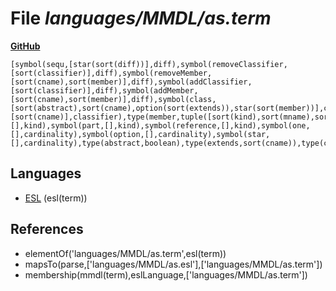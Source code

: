 # File _languages/MMDL/as.term_
**[GitHub](https://github.com/softlang/yas/blob/master/languages/MMDL/as.term)**
```
[symbol(sequ,[star(sort(diff))],diff),symbol(removeClassifier,[sort(classifier)],diff),symbol(removeMember,[sort(cname),sort(member)],diff),symbol(addClassifier,[sort(classifier)],diff),symbol(addMember,[sort(cname),sort(member)],diff),symbol(class,[sort(abstract),sort(cname),option(sort(extends)),star(sort(member))],classifier),symbol(datatype,[sort(cname)],classifier),type(member,tuple([sort(kind),sort(mname),sort(cname),sort(cardinality)])),symbol(value,[],kind),symbol(part,[],kind),symbol(reference,[],kind),symbol(one,[],cardinality),symbol(option,[],cardinality),symbol(star,[],cardinality),type(abstract,boolean),type(extends,sort(cname)),type(cname,string),type(mname,string)].
```

## Languages
* [ESL](../languages/ESL.md) (esl(term))

## References
* elementOf('languages/MMDL/as.term',esl(term))
* mapsTo(parse,['languages/MMDL/as.esl'],['languages/MMDL/as.term'])
* membership(mmdl(term),eslLanguage,['languages/MMDL/as.term'])
